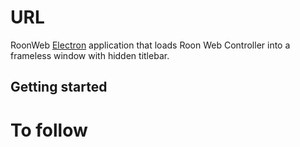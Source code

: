 # URL

RoonWeb [Electron](http://electron.atom.io) application that loads Roon Web Controller into a frameless window with hidden titlebar.

## Getting started

# To follow
